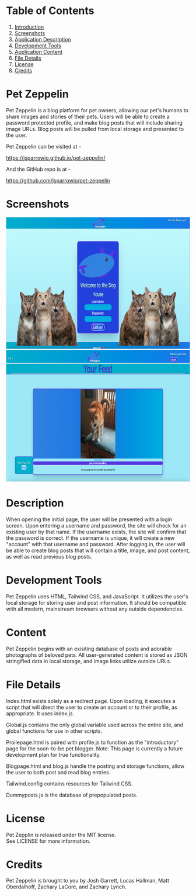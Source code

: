 #   Table of Contents
1.  [Introduction](#Pet-Zeppelin)
2.  [Screenshots](#screenshots)
3.  [Application Description](#description)
4.  [Development Tools](#development-tools)
5.  [Application Content](#content)
6.  [File Details](#file-details)
7.  [License](#license)
8.  [Credits](#credits)

#   Pet Zeppelin

Pet Zeppelin is a blog platform for pet owners, allowing our pet's humans to share images and stories of their pets. Users will be able to create a password protected profile, and make blog posts that will include sharing image URLs. Blog posts will be pulled from local storage and presented to the user.

Pet Zeppelin can be visited at -

https://jsparrowio.github.io/pet-zeppelin/

And the GitHub repo is at -

https://github.com/jsparrowio/pet-zeppelin

#   Screenshots

<img src="./assets/images/login.png" width="640" height="360">
<img src="./assets/images/blogpage.png" width="640" height="360">

#   Description

When opening the initial page, the user will be presented with a login screen. Upon entering a username and password, the site will check for an existing user by that name. If the username exists, the site will confirm that the password is correct. If the username is unique, it will create a new "account" with that username and password.  After logging in, the user will be able to create blog posts that will contain a title, image, and post content, as well as read previous blog posts. 

#   Development Tools

Pet Zeppelin uses HTML, Tailwind CSS, and JavaScript. It utilizes the user's local storage for storing user and post information. It should be compatible with all modern, mainstream browsers without any outside dependencies.

#   Content

Pet Zeppelin begins with an exisiting database of posts and adorable photographs of beloved pets. All user-generated content is stored as JSON stringified data in local storage, and image links utilize outside URLs.

#   File Details

Index.html exists solely as a redirect page. Upon loading, it executes a script that will direct the user to create an account or to their profile, as appropriate. It uses index.js.

Global.js contains the only global variable used across the entire site, and global functions for use in other scripts.

Proilepage.html is paired with profile.js to function as the "introductory" page for the soon-to-be pet blogger. Note: This page is currently a future development plan for true functionality.

Blogpage.html and blog.js handle the posting and storage functions, allow the user to both post and read blog entries.

Tailwind.config contains resources for Tailwind CSS.

Dummyposts.js is the database of prepopulated posts.

#   License

Pet Zepplin is released under the MIT license.\
See LICENSE for more information.

#   Credits

Pet Zeppelin is brought to you by Josh Garrett, Lucas Hallman, Matt Oberdalhoff, Zachary LaCore, and Zachary Lynch.